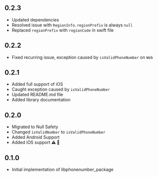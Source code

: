 ## 0.2.3
* Updated dependencies
* Resolved issue with `RegionInfo.regionPrefix` is always `null`
* Replaced `regionPrefix` with `regionCode` in swift file

## 0.2.2
* Fixed recurring issue, exception caused by `isValidPhoneNumber` on `Web`

## 0.2.1
* Added full support of iOS
* Caught exception caused by `isValidPhoneNumber`
* Updated README.md file
* Added library documentation

## 0.2.0
* Migrated to Null Safety
* Changed `isValidNumber` to `isValidPhoneNumber`
* Added Android Support
* Added iOS support **:warning: :construction:**

## 0.1.0
* Initial implementation of libphonenumber_package